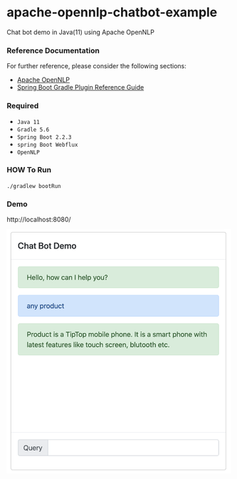 # apache-opennlp-chatbot-example
Chat bot demo in Java(11) using Apache OpenNLP



### Reference Documentation
For further reference, please consider the following sections:

* [Apache OpenNLP](http://opennlp.apache.org/)
* [Spring Boot Gradle Plugin Reference Guide](https://docs.spring.io/spring-boot/docs/2.3.4.RELEASE/gradle-plugin/reference/html/)



### Required

* `Java 11`
* `Gradle 5.6`
* `Spring Boot 2.2.3`
* `spring Boot Webflux`
* `OpenNLP`


### HOW To Run

`./gradlew bootRun`

### Demo
http://localhost:8080/

![Sample](/image/demo.png)

